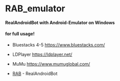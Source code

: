 # RAB_emulator

#### RealAndroidBot with Android-Emulator on Windows
#### for full usage!

- Bluestacks 4-5 https://www.bluestacks.com/
- LDPlayer https://ldplayer.net/
- MuMu https://www.mumuglobal.com/

- [RAB](https://github.com/MerlionRock/RealAndroidBot
) - RealAndroidBot

